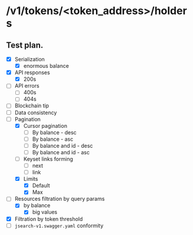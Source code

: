 # /v1/tokens/<token_address>/holders

## Test plan.

* [x] Serialization
    * [x] enormous balance
* [x] API responses
    * [x] 200s
* [ ] API errors
    * [ ] 400s
    * [ ] 404s
* [ ] Blockchain tip
* [ ] Data consistency
* [ ] Pagination
    * [x] Cursor pagination
        * [ ] By balance - desc
        * [ ] By balance - asc
        * [ ] By balance and id - desc
        * [ ] By balance and id - asc
    * [ ] Keyset links forming
        * [ ] next
        * [ ] link
    * [x] Limits
        * [x] Default
        * [x] Max
* [ ] Resources filtration by query params
    * [x] by balance
        * [x] big values
* [x] Filtration by token threshold
* [ ] `jsearch-v1.swagger.yaml` conformity
